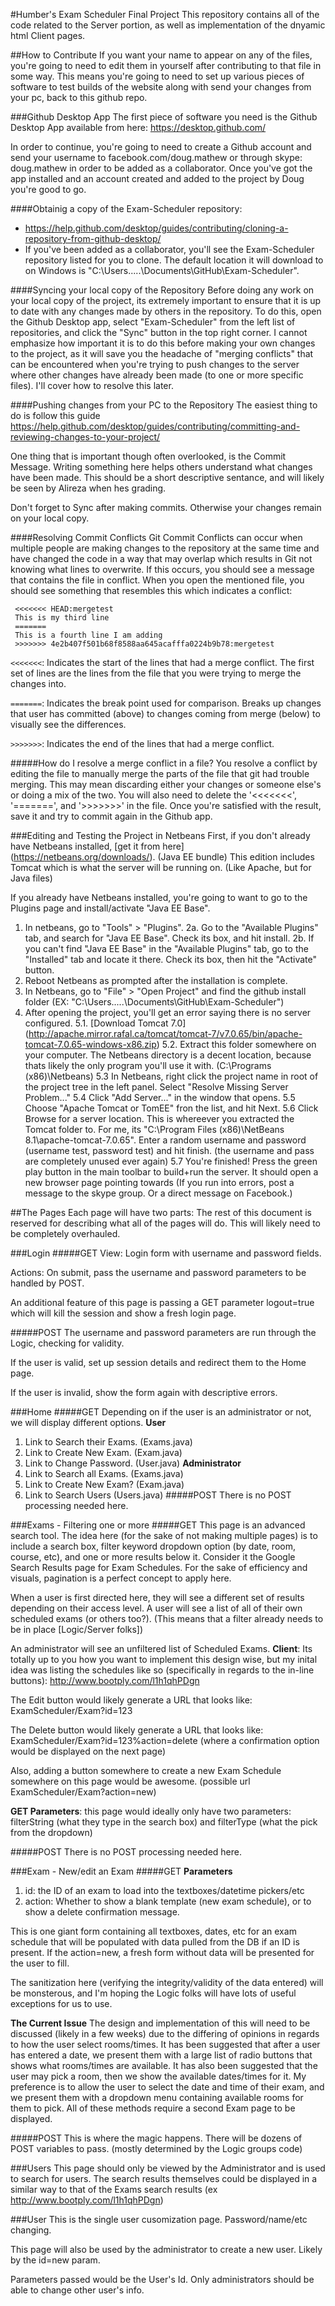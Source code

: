 #Humber's Exam Scheduler Final Project
This repository contains all of the code related to the Server portion, as well as implementation of the dnyamic html Client pages.

##How to Contribute
If you want your name to appear on any of the files, you're going to need to edit them in yourself after contributing to that file in some way. This means you're going to need to set up various pieces of software to test builds of the website along with send your changes from your pc, back to this github repo.

###Github Desktop App
The first piece of software you need is the Github Desktop App available from here: https://desktop.github.com/

In order to continue, you're going to need to create a Github account and send your username to facebook.com/doug.mathew or through skype: doug.mathew in order to be added as a collaborator. Once you've got the app installed and an account created and added to the project by Doug you're good to go.

####Obtainig a copy of the Exam-Scheduler repository:  
 - https://help.github.com/desktop/guides/contributing/cloning-a-repository-from-github-desktop/ 
 - If you've been added as a collaborator, you'll see the Exam-Scheduler repository listed for you to clone. The default location it will download to on Windows is "C:\Users\.....\Documents\GitHub\Exam-Scheduler".

####Syncing your local copy of the Repository
Before doing any work on your local copy of the project, its extremely important to ensure that it is up to date with any changes made by others in the repository. To do this, open the Github Desktop app, select "Exam-Scheduler" from the left list of repositories, and click the "Sync" button in the top right corner. I cannot emphasize how important it is to do this before making your own changes to the project, as it will save you the headache of "merging conflicts" that can be encountered when you're trying to push changes to the server where other changes have already been made (to one or more specific files). I'll cover how to resolve this later.
 
####Pushing changes from your PC to the Repository
The easiest thing to do is follow this guide  https://help.github.com/desktop/guides/contributing/committing-and-reviewing-changes-to-your-project/

One thing that is important though often overlooked, is the Commit Message. Writing something here helps others understand what changes have been made. This should be a short descriptive sentance, and will likely be seen by Alireza when hes grading.

Don't forget to Sync after making commits. Otherwise your changes remain on your local copy.

####Resolving Commit Conflicts
Git Commit Conflicts can occur when multiple people are making changes to the repository at the same time and have changed the code in a way that may overlap which results in Git not knowing what lines to overwrite. If this occurs, you should see a message that contains the file in conflict. When you open the mentioned file, you should see something that resembles this which indicates a conflict:
```
 <<<<<<< HEAD:mergetest
 This is my third line
 =======
 This is a fourth line I am adding
 >>>>>>> 4e2b407f501b68f8588aa645acafffa0224b9b78:mergetest
```
`<<<<<<<`: Indicates the start of the lines that had a merge conflict. The first set of lines are the lines from the file that you were trying to merge the changes into.

`=======`: Indicates the break point used for comparison. Breaks up changes that user has committed (above) to changes coming from merge (below) to visually see the differences.

`>>>>>>>`: Indicates the end of the lines that had a merge conflict.

#####How do I resolve a merge conflict in a file?
You resolve a conflict by editing the file to manually merge the parts of the file that git had trouble merging. This may mean discarding either your changes or someone else's or doing a mix of the two. You will also need to delete the '<<<<<<<', '=======', and '>>>>>>>' in the file. Once you're satisfied with the result, save it and try to commit again in the Github app.

###Editing and Testing the Project in Netbeans
First, if you don't already have Netbeans installed, [get it from here] (https://netbeans.org/downloads/). (Java EE bundle) This edition includes Tomcat which is what the server will be running on. (Like Apache, but for Java files)

If you already have Netbeans installed, you're going to want to go to the Plugins page and install/activate "Java EE Base".
 1. In netbeans, go to "Tools" > "Plugins".
 2a. Go to the "Available Plugins" tab, and search for "Java EE Base". Check its box, and hit install.
 2b. If you can't find "Java EE Base" in the "Available Plugins" tab, go to the "Installed" tab and locate it there. Check its box, then hit the "Activate" button.
 3. Reboot Netbeans as prompted after the installation is complete.
 4. In Netbeans, go to "File" > "Open Project" and find the github install folder (EX: "C:\Users\.....\Documents\GitHub\Exam-Scheduler")
 5. After opening the project, you'll get an error saying there is no server configured.
   5.1. [Download Tomcat 7.0] (http://apache.mirror.rafal.ca/tomcat/tomcat-7/v7.0.65/bin/apache-tomcat-7.0.65-windows-x86.zip)
   5.2. Extract this folder somewhere on your computer. The Netbeans directory is a decent location, because thats likely the only program you'll use it with. (C:\Programs (x86)\Netbeans\)
   5.3 In Netbeans, right click the project name in root of the project tree in the left panel. Select "Resolve Missing Server Problem..."
   5.4 Click "Add Server..." in the window that opens.
   5.5 Choose "Apache Tomcat or TomEE" fron the list, and hit Next.
   5.6 Click Browse for a server location. This is whereever you extracted the Tomcat folder to. For me, its "C:\Program Files (x86)\NetBeans 8.1\apache-tomcat-7.0.65". Enter a random username and password (username test, password test) and hit finish. (the username and pass are completely unused ever again)
   5.7 You're finished! Press the green play button in the main toolbar to build+run the server. It should open a new browser page pointing towards (If you run into errors, post a message to the skype group. Or a direct message on Facebook.)
 


##The Pages
Each page will have two parts: The rest of this document is reserved for describing what all of the pages will do. This will likely need to be completely overhauled.

###Login
#####GET
View: Login form with username and password fields.

Actions: On submit, pass the username and password parameters to be handled by POST.

An additional feature of this page is passing a GET parameter logout=true which will kill the session and show a fresh login page.

#####POST
The username and password parameters are run through the Logic, checking for validity.

If the user is valid, set up session details and redirect them to the Home page.

If the user is invalid, show the form again with descriptive errors.

###Home
#####GET
Depending on if the user is an administrator or not, we will display different options.
**User**
1. Link to Search their Exams. (Exams.java)
2. Link to Create New Exam. (Exam.java)
3. Link to Change Password. (User.java)
**Administrator**
1. Link to Search all Exams. (Exams.java)
2. Link to Create New Exam? (Exam.java)
3. Link to Search Users (Users.java)
#####POST
There is no POST processing needed here.

###Exams - Filtering one or more
#####GET
This page is an advanced search tool. The idea here (for the sake of not making multiple pages) is to include a search box, filter keyword dropdown option (by date, room, course, etc), and one or more results below it. Consider it the Google Search Results page for Exam Schedules. For the sake of efficiency and visuals, pagination is a perfect concept to apply here.

When a user is first directed here, they will see a different set of results depending on their access level. A user will see a list of all of their own scheduled exams (or others too?). (This means that a filter already needs to be in place [Logic/Server folks])

An administrator will see an unfiltered list of Scheduled Exams.
**Client**: Its totally up to you how you want to implement this design wise, but my inital idea was listing the schedules like so (specifically in regards to the in-line buttons): http://www.bootply.com/l1h1qhPDgn

The Edit button would likely generate a URL that looks like: ExamScheduler/Exam?id=123

The Delete button would likely generate a URL that looks like: ExamScheduler/Exam?id=123%action=delete (where a confirmation option would be displayed on the next page)

Also, adding a button somewhere to create a new Exam Schedule somewhere on this page would be awesome. (possible url ExamScheduler/Exam?action=new)

**GET Parameters**: this page would ideally only have two parameters: filterString (what they type in the search box) and filterType (what the pick from the dropdown)

#####POST
There is no POST processing needed here.

###Exam - New/edit an Exam
#####GET
**Parameters**
1. id: the ID of an exam to load into the textboxes/datetime pickers/etc
2. action: Whether to show a blank template (new exam schedule), or to show a delete confirmation message.

This is one giant form containing all textboxes, dates, etc for an exam schedule that will be populated with data pulled from the DB if an ID is present. If the action=new, a fresh form without data will be presented for the user to fill.

The sanitization here (verifying the integrity/validity of the data entered) will be monsterous, and I'm hoping the Logic folks will have lots of useful exceptions for us to use.

**The Current Issue** The design and implementation of this will need to be discussed (likely in a few weeks) due to the differing of opinions in regards to how the user select rooms/times. It has been suggested that after a user has entered a date, we present them with a large list of radio buttons that shows what rooms/times are available. It has also been suggested that the user may pick a room, then we show the available dates/times for it. My preference is to allow the user to select the date and time of their exam, and we present them with a dropdown menu containing available rooms for them to pick. All of these methods require a second Exam page to be displayed.

#####POST
This is where the magic happens. There will be dozens of POST variables to pass. (mostly determined by the Logic groups code)


###Users
This page should only be viewed by the Administrator and is used to search for users. The search results themselves could be displayed in a similar way to that of the Exams search results (ex http://www.bootply.com/l1h1qhPDgn)

###User
This is the single user cusomization page. Password/name/etc changing.

This page will also be used by the administrator to create a new user. Likely by the id=new param.

Parameters passed would be the User's Id. Only administrators should be able to change other user's info.


